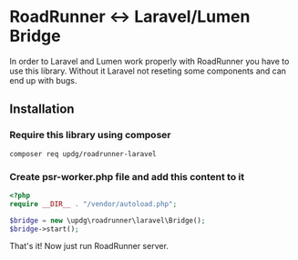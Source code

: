 # RoadRunner <-> Laravel/Lumen Bridge

In order to Laravel and Lumen work properly with RoadRunner you have to use this library. Without it Laravel not reseting
some components and can end up with bugs.

## Installation

### Require this library using composer

`composer req updg/roadrunner-laravel`

### Create psr-worker.php file and add this content to it

```php
<?php
require __DIR__ . "/vendor/autoload.php";

$bridge = new \updg\roadrunner\laravel\Bridge();
$bridge->start();
```

That's it! Now just run RoadRunner server.
